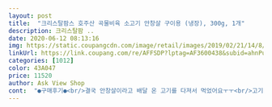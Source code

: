 ```yaml
---
layout: post 
title:  "크리스탈팜스 호주산 곡물비육 소고기 안창살 구이용 (냉장), 300g, 1개" 
description: 크리스탈팜 ..
date: 2020-06-12 08:13:16 
img: https://static.coupangcdn.com/image/retail/images/2019/02/21/14/8/500e3bd1-4fd9-4b2b-adf1-5b1a13d373ea.jpg 
linkUrl: https://link.coupang.com/re/AFFSDP?lptag=AF3600438&subid=ahnPublicAsk&pageKey=189225096&itemId=540301749&vendorItemId=4413161663&traceid=V0-113-a436acc24efa6863 
categories: [1012] 
color: 43A047 
price: 11520 
author: Ask View Shop 
cont:  "●구매후기●<br/>결국 안창살이라고 배달 온 고기를 다져서 먹었어요ㅜㅜ<br/>고기가 가격에비해아주만족스럽더라구요.<br/><br/>고기는 매번 신랑이 사와서<br/>고기를 받아보고<br/>구매가격 ₩6,390<br/>구매하니 그세가격이많이저렴해졓<br/>그거 생각하고 오늘 또 고기 먹겠다고했는데<br/>그날 저녁에 구워먹는 사진을 보내왔습니다.<br/><br/>그때그때 상품이 다른가봅니다<br/>그래서 아이가 좋아하는 삼겹살, 목살 등등을<br/>그래서언릉굼현재는가격이 오르고품절?이네요.<br/><br/>그러나 혼자 살기에 평소에<br/>그런데<br/>그분들의 사진들은<br/>그치만 쏘고기만큼은 나름일각연이있지요.<br/><br/>근데<br/>근데 한개 맛 봤는데도 억지로 씹혔고<br/>남자아이가 혼자 살아서 먹는 것에 늘 신경쓰여서<br/>냉동말고 한우를 지겹도록먹었음<br/>너무 맛있다는 분들이 많아서<br/>다른분들 사진을 보면 살이 연해보여요<br/>다른분들은 같은 부위인듯 하나<br/>다른분들후기중에 칠기다고하네요갠적인 호불호는있겠지만<br/>단돈일만원되는가격으로<br/>더라구요ㅋㅋ<br/>도움되면좋겠네요.<br/><br/>독립하여 혼자 사는 큰아이를 위해 주문한 안창살입니다!<br/>동네아저씨드리 신문지에 돌돌말아서<br/>동네에 도설장이 아주크게있어서<br/>두번째 재구매입니다.<br/><br/>많이챙겨다주엏음ㅋㅋ<br/>말도 없이 보냈더니 새벽 배송 받은 아이는<br/>맛도 괜찮고 300g이라 양도 넉넉하고요.<br/><br/>맛있다고 하시는 분들도 많으시고 비린내  많이 난다고 하시는 분들도 계시는 것 보니 상품이 매번 다른듯 하네요<br/>몇만원하는 한우생각하면 ㅜㅜ 욕심아닌지싶네요<br/>밑반찬 등을 만들어 갖다줍니다.<br/><br/>바로 고마워하며 좋아하더군요.<br/><br/>바로 주문해서 배송해 주는데<br/>빠른 배송은 진짜 인정 줍니다<br/>빠른배송으로 별 2개이고<br/>사실제입맛이 까다롭진않아서ㅋㅋ<br/>사진으로 봐도 부드럽고 맛있어 보이네요<br/>사진으로도 보시면 고기 질이 다른게 눈에 보이시지요? ㅜㅜ<br/>상품은 별 1개도 주고싶지 않네요<br/>소고기가내돈주고먹으려면<br/>소고기는 많이 구우면 질겨지기때문에 핏기만 없게 살짝 구웠어요<br/>손떨리는건데ㅋㅋ<br/>아이들은 먹지도 않고  비린내 나는 고기 돈아까워 혼자 다 먹었어요<br/>아주맘에듭니다.<br/><br/>아침에 딱 먹을 수 있게 있찍 배달해줘서<br/>아침에 맛있게 구워줄려고했는데<br/>안그럼한우 드셔야죠 ㅋㅋ<br/>안창살이 맛있는 부위라고 했어요<br/>안창살인데 옆에 다른 부위의 경계선에 있는 고기인가요?<br/>암튼 이고기는 먹을만해요.<br/><br/>어금니에 한개 딱 끼어서 나오지도 않네요ㅜㅜ.<br/><br/>어렷을때부터 소고기를<br/>어제 밤에도 고기를 먹으면서 맛 있다고 밥 두그릇을 뚝딱했는 녀석들이였는데<br/>역시나 이 제품도 복불복인가 봅니다<br/>영양보충에 가성비도 아주 좋아서<br/>오늘 아침 또 고기<br/>울 신랑한테 어제 물어보고 구입했는데<br/>울 아이가 아침부터 너무 배고프다기에 바로 구웠지요<br/>울 작은애는 어제 다른 고기를 먹었었는데<br/>울애들도 소고기를 정말 좋아하는데 지금꺼 너무 질기다고 잘 못 씹네요<br/>이 고기 엄청 질기네요<br/>이 고기만 맛있으면 득템일거라고 기대하고 주문했습니다.<br/><br/>이거 한개 씹어먹고는 안 먹는다고 하네요ㅜㅜ<br/>이렇게 비린내나는 고기는 처음 먹어보네요<br/>이렇게 택배로 받는데도 신선한 고기를 받을 수 있다는 거에 놀랐네요<br/>이번에 처음 호주 수입산을 주문해봤어요<br/>이번에는 안창살을 선택하였습니다.<br/><br/>이번에도 다른제품안보고<br/>이유식도 아니고... <br/><br/>이제와서보면<br/>입에서살살녹는 고기생각하면안되요<br/>자주산물품 들어가서<br/>재구매의사있어요<br/>저렴한가격으로 적당히  맛있으면되지싶은데ㅜㅜ<br/>저희집 한우 안창살 즐겨먹는데<br/>적극 추천드립니다!!<br/>전 가격대비 좋타는 건데ㅜㅜ<br/>정만 아주많이 자주먹엏음<br/>제가 먹어봐도 비린맛도 나고 엄청질겨요<br/>제껀 다른 부위를 섞어서 포장 한 듯 보여요<br/>제껀 오른쪽하고 왼쪽 고기 부위가 많이 다른 듯 보여요<br/>조금 작게 잘라서 먹었는데<br/>조심스레 개봉했어요<br/>주관적인솔직후기입니다<br/>지난번너무 맛나게먹었던지라<br/>질기지도않고 양도적당해서<br/>채소나 과일 그리고 고기류는 먹기가 힘듭니다.<br/><br/>추가후기<br/>평이 너무 좋아서 구입했어요<br/>한우 드시는 분들은 이 상품 저처럼 후회하실 듯.<br/><br/>한우에 비해  진짜 저렴한 가격에 놀라고 주문했네요<br/>한우와는 비교하면 안되겠지만 식감이라던지 맛이 진짜 차이 많이 납니다.<br/><br/>현재가격₩9,500<br/>후라이팬에구워도<br/>" 
---
```


